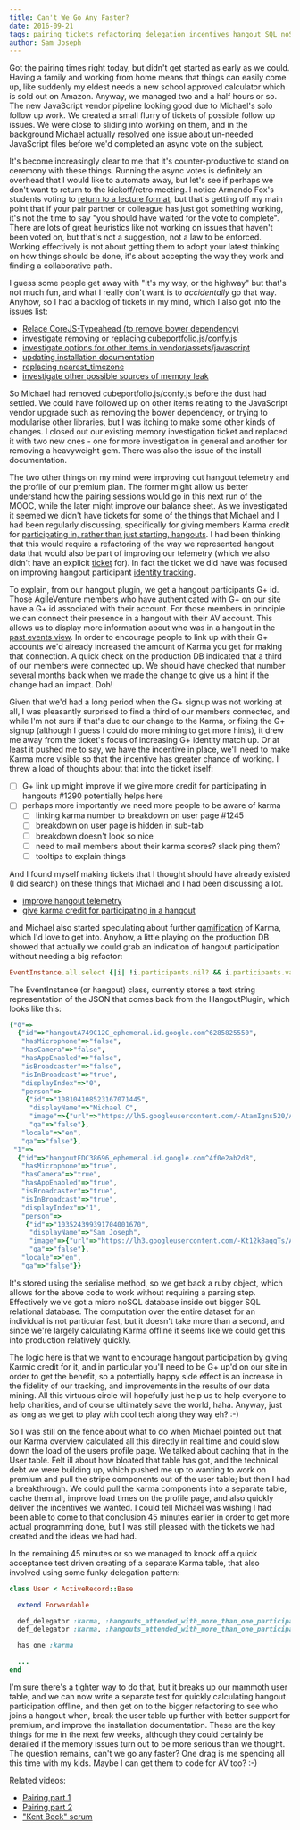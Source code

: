 ```yaml
---
title: Can't We Go Any Faster?
date: 2016-09-21
tags: pairing tickets refactoring delegation incentives hangout SQL noSQL
author: Sam Joseph
---
```



Got the pairing times right today, but didn't get started as early as we could.  Having a family and working from home means that things can easily come up, like suddenly my eldest needs a new school approved calculator which is sold out on Amazon.  Anyway, we managed two and a half hours or so.  The new JavaScript vendor pipeline looking good due to Michael's solo follow up work.  We created a small flurry of tickets of possible follow up issues.  We were close to sliding into working on them, and in the background Michael actually resolved one issue about un-needed JavaScript files before we'd completed an async vote on the subject.

It's become increasingly clear to me that it's counter-productive to stand on ceremony with these things.  Running the async votes is definitely an overhead that I would like to automate away, but let's see if perhaps we don't want to return to the kickoff/retro meeting.  I notice Armando Fox's students voting to [return to a lecture format](http://saasbook.blogspot.co.uk/2016/09/flipped-classroom-no-thanks-id-rather.html), but that's getting off my main point that if your pair partner or colleague has just got something working, it's not the time to say "you should have waited for the vote to complete".  There are lots of great heuristics like not working on issues that haven't been voted on, but that's not a suggestion, not a law to be enforced.  Working effectively is not about getting them to adopt your latest thinking on how things should be done, it's about accepting the way they work and finding a collaborative path.

I guess some people get away with "It's my way, or the highway" but that's not much fun, and what I really don't want is to *accidentally* go that way.  Anyhow, so I had a backlog of tickets in my mind, which I also got into the issues list:

* [Relace CoreJS-Typeahead (to remove bower dependency)](https://github.com/AgileVentures/WebsiteOne/issues/1281)
* [investigate removing or replacing cubeportfolio.js/confy.js](https://github.com/AgileVentures/WebsiteOne/issues/1283)
* [investigate options for other items in vendor/assets/javascript](https://github.com/AgileVentures/WebsiteOne/issues/1284)
* [updating installation documentation](https://github.com/AgileVentures/WebsiteOne/issues/1286)
* [replacing nearest_timezone](https://github.com/AgileVentures/WebsiteOne/issues/1287)
* [investigate other possible sources of memory leak](https://github.com/AgileVentures/WebsiteOne/issues/1288)

So Michael had removed cubeportfolio.js/confy.js before the dust had settled. We could have followed up on other items relating to the JavaScript vendor upgrade such as removing the bower dependency, or trying to modularise other libraries, but I was itching to make some other kinds of changes.  I closed out our existing memory investigation ticket and replaced it with two new ones - one for more investigation in general and another for removing a heavyweight gem.  There was also the issue of the install documentation.

The two other things on my mind were improving out hangout telemetry and the profile of our premium plan.  The former might allow us better understand how the pairing sessions would go in this next run of the MOOC, while the later might improve our balance sheet. As we investigated it seemed we didn't have tickets for some of the things that Michael and I had been regularly discussing, specifically for giving members Karma credit for [participating in, rather than just starting, hangouts](https://github.com/AgileVentures/WebsiteOne/issues/1290).  I had been thinking that this would require a refactoring of the way we represented hangout data that would also be part of improving our telemetry (which we also didn't have an explicit [ticket](https://github.com/AgileVentures/WebsiteOne/issues/1291) for).  In fact the ticket we did have was focused on improving hangout participant [identity tracking](https://github.com/AgileVentures/WebsiteOne/issues/1197).

To explain, from our hangout plugin, we get a hangout participants G+ id.  Those AgileVenture members who have authenticated with G+ on our site have a G+ id associated with their account.  For those members in principle we can connect their presence in a hangout with their AV account.  This allows us to display more information about who was in a hangout in the [past events view](http://www.agileventures.org/hangouts).  In order to encourage people to link up with their G+ accounts we'd already increased the amount of Karma you get for making that connection.  A quick check on the production DB indicated that a third of our members were connected up.  We should have checked that number several months back when we made the change to give us a hint if the change had an impact.  Doh!

Given that we'd had a long period when the G+ signup was not working at all, I was pleasantly surprised to find a third of our members connected, and while I'm not sure if that's due to our change to the Karma, or fixing the G+ signup (although I guess I could do more mining to get more hints), it drew me away from the ticket's focus of increasing G+ identity match up.  Or at least it pushed me to say, we have the incentive in place, we'll need to make Karma more visible so that the incentive has greater chance of working.  I threw a load of thoughts about that into the ticket itself:

* [ ] G+ link up might improve if we give more credit for participating in hangouts #1290 potentially helps here
* [ ] perhaps more importantly we need more people to be aware of karma
  - [ ] linking karma number to breakdown on user page #1245
  - [ ] breakdown on user page is hidden in sub-tab
  - [ ] breakdown doesn't look so nice
  - [ ] need to mail members about their karma scores?  slack ping them?
  - [ ] tooltips to explain things

And I found myself making tickets that I thought should have already existed (I did search) on these things that Michael and I had been discussing a lot.

* [improve hangout telemetry
](https://github.com/AgileVentures/WebsiteOne/issues/1290)
* [give karma credit for participating in a hangout ](https://github.com/AgileVentures/WebsiteOne/issues/1291)

and Michael also started speculating about further [gamification](https://github.com/AgileVentures/WebsiteOne/issues/1292) of Karma, which I'd love to get into.  Anyhow, a little playing on the production DB showed that actually we could grab an indication of hangout participation without needing a big refactor:

```rb
EventInstance.all.select {|i| !i.participants.nil? && i.participants.values.count > 1 && i.participants.values.any?{|p| p['person']['id'] == "103524399391704001670"}}.count
```

The EventInstance (or hangout) class, currently stores a text string representation of the JSON that comes back from the HangoutPlugin, which looks like this:

```rb
{"0"=>
  {"id"=>"hangoutA749C12C_ephemeral.id.google.com^6285825550",
   "hasMicrophone"=>"false",
   "hasCamera"=>"false",
   "hasAppEnabled"=>"false",
   "isBroadcaster"=>"false",
   "isInBroadcast"=>"true",
   "displayIndex"=>"0",
   "person"=>
    {"id"=>"108104108523167071445",
     "displayName"=>"Michael C",
     "image"=>{"url"=>"https://lh5.googleusercontent.com/-AtamIgns520/AAAAAAAAAAI/AAAAAAAAAAA/4TTnoJlntEM/s96-c/photo.jpg"},
     "qa"=>"false"},
   "locale"=>"en",
   "qa"=>"false"},
 "1"=>
  {"id"=>"hangoutEDC38696_ephemeral.id.google.com^4f0e2ab2d8",
   "hasMicrophone"=>"true",
   "hasCamera"=>"true",
   "hasAppEnabled"=>"true",
   "isBroadcaster"=>"true",
   "isInBroadcast"=>"true",
   "displayIndex"=>"1",
   "person"=>
    {"id"=>"103524399391704001670",
     "displayName"=>"Sam Joseph",
     "image"=>{"url"=>"https://lh3.googleusercontent.com/-Kt12k8aqqTs/AAAAAAAAAAI/AAAAAAAAAAA/TL0ZFPtM2Tc/s96-c/photo.jpg"},
     "qa"=>"false"},
   "locale"=>"en",
   "qa"=>"false"}}
```

It's stored using the serialise method, so we get back a ruby object, which allows for the above code to work without requiring a parsing step.  Effectively we've got a micro noSQL database inside out bigger SQL relational database.  The computation over the entire dataset for an individual is not particular fast, but it doesn't take more than a second, and since we're largely calculating Karma offline it seems like we could get this into production relatively quickly.

The logic here is that we want to encourage hangout participation by giving Karmic credit for it, and in particular you'll need to be G+ up'd on our site in order to get the benefit, so a potentially happy side effect is an increase in the fidelity of our tracking, and improvements in the results of our data mining.  All this virtuous circle will hopefully just help us to help everyone to help charities, and of course ultimately save the world, haha.  Anyway, just as long as we get to play with cool tech along they way eh? :-)

So I was still on the fence about what to do when Michael pointed out that our Karma overview calculated all this directly in real time and could slow down the load of the users profile page.  We talked about caching that in the User table.  Felt ill about how bloated that table has got, and the technical debt we were building up, which pushed me up to wanting to work on premium and pull the stripe components out of the user table; but then I had a breakthrough.  We could pull the karma components into a separate table, cache them all, improve load times on the profile page, and also quickly deliver the incentives we wanted.  I could tell Michael was wishing I had been able to come to that conclusion 45 minutes earlier in order to get more actual programming done, but I was still pleased with the tickets we had created and the ideas we had had.

In the remaining 45 minutes or so we managed to knock off a quick acceptance test driven creating of a separate Karma table, that also involved using some funky delegation pattern:

```rb
class User < ActiveRecord::Base

  extend Forwardable

  def_delegator :karma, :hangouts_attended_with_more_than_one_participant=
  def_delegator :karma, :hangouts_attended_with_more_than_one_participant

  has_one :karma

  ...
end
```

I'm sure there's a tighter way to do that, but it breaks up our mammoth user table, and we can now write a separate test for quickly calculating hangout participation offline, and then get on to the bigger refactoring to see who joins a hangout when, break the user table up further with better support for premium, and improve the installation documentation.  These are the key things for me in the next few weeks, although they could certainly be derailed if the memory issues turn out to be more serious than we thought.  The question remains, can't we go any faster?  One drag is me spending all this time with my kids.  Maybe I can get them to code for AV too? :-)

Related videos:

* [Pairing part 1](https://www.youtube.com/watch?v=PliTRMoNrR8)
* [Pairing part 2](https://www.youtube.com/watch?v=6zO-FCmJQSk)
* ["Kent Beck" scrum](https://www.youtube.com/watch?v=_dXb5QASWeU)
